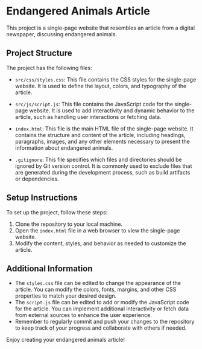 # Endangered Animals Article

This project is a single-page website that resembles an article from a digital newspaper, discussing endangered animals.

## Project Structure

The project has the following files:

- `src/css/styles.css`: This file contains the CSS styles for the single-page website. It is used to define the layout, colors, and typography of the article.

- `src/js/script.js`: This file contains the JavaScript code for the single-page website. It is used to add interactivity and dynamic behavior to the article, such as handling user interactions or fetching data.

- `index.html`: This file is the main HTML file of the single-page website. It contains the structure and content of the article, including headings, paragraphs, images, and any other elements necessary to present the information about endangered animals.

- `.gitignore`: This file specifies which files and directories should be ignored by Git version control. It is commonly used to exclude files that are generated during the development process, such as build artifacts or dependencies.

## Setup Instructions

To set up the project, follow these steps:

1. Clone the repository to your local machine.
2. Open the `index.html` file in a web browser to view the single-page website.
3. Modify the content, styles, and behavior as needed to customize the article.

## Additional Information

- The `styles.css` file can be edited to change the appearance of the article. You can modify the colors, fonts, margins, and other CSS properties to match your desired design.
- The `script.js` file can be edited to add or modify the JavaScript code for the article. You can implement additional interactivity or fetch data from external sources to enhance the user experience.
- Remember to regularly commit and push your changes to the repository to keep track of your progress and collaborate with others if needed.

Enjoy creating your endangered animals article!